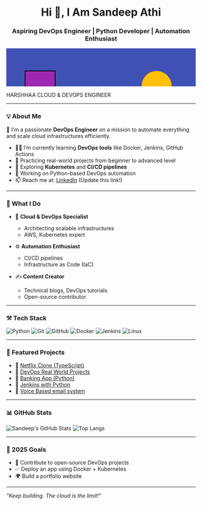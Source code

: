 <h1 align="center">Hi 👋, I Am Sandeep Athi</h1>
<h3 align="center">Aspiring DevOps Engineer | Python Developer | Automation Enthusiast</h3>
<svg width="1000" height="200" xmlns="http://www.w3.org/2000/svg">
  <rect width="100%" height="100%" fill="#3f51b5"/> <!-- Background -->

  <!-- Geometric shapes -->
  <rect x="50" y="60" width="80" height="80" fill="#9c27b0" stroke="black" stroke-width="2"/>
  <circle cx="900" cy="140" r="60" fill="#ff5722" stroke="black" stroke-width="2"/>
  <polygon points="200,150 240,100 280,150" fill="#ffc107" stroke="black" stroke-width="1"/>
  <circle cx="850" cy="40" r="30" fill="#ff4081"/>
  <!-- Add more shapes as you like -->

  <!-- Profile circle -->
  <circle cx="400" cy="100" r="40" fill="#ffc107"/>
  <!-- You can add an image pattern here for the photo if embedding -->

  <!-- Text: Name and Role -->
  <text x="460" y="90" font-family="Montserrat, Arial" font-weight="bold" font-size="30" fill="white">HARSHHAA</text>
  <text x="460" y="130" font-family="Montserrat, Arial" font-size="18" fill="white" letter-spacing="5" >CLOUD & DEVOPS ENGINEER</text>
</svg>

---

### 💡 About Me
🚀 I'm a passionate **DevOps Engineer** on a mission to automate everything and scale cloud infrastructures efficiently.

- 👨‍💻 I’m currently learning **DevOps tools** like Docker, Jenkins, GitHub Actions
- 🚀 Practicing real-world projects from beginner to advanced level
- 🧠 Exploring **Kubernetes** and **CI/CD pipelines**
- 🔭 Working on Python-based DevOps automation
- 📫 Reach me at: [LinkedIn](https://linkedin.com) (Update this link!)

---

### 💼 What I Do

- 🧠 **Cloud & DevOps Specialist**
  - Architecting scalable infrastructures
  - AWS, Kubernetes expert

- ⚙️ **Automation Enthusiast**
  - CI/CD pipelines
  - Infrastructure as Code (IaC)

- ✍️ **Content Creator**
  - Technical blogs, DevOps tutorials
  - Open-source contributor

---

### ⚒️ Tech Stack

![Python](https://img.shields.io/badge/Python-3776AB?logo=python&logoColor=white)
![Git](https://img.shields.io/badge/Git-F05032?logo=git&logoColor=white)
![GitHub](https://img.shields.io/badge/GitHub-181717?logo=github&logoColor=white)
![Docker](https://img.shields.io/badge/Docker-2496ED?logo=docker&logoColor=white)
![Jenkins](https://img.shields.io/badge/Jenkins-D24939?logo=jenkins&logoColor=white)
![Linux](https://img.shields.io/badge/Linux-FCC624?logo=linux&logoColor=black)

---

### 📌 Featured Projects

- 🔗 [Netflix Clone (TypeScript)](https://github.com/sandeepathi46/Netflix)
- 🔗 [DevOps Real World Projects](https://github.com/sandeepathi46/DevOps-Projects-New)
- 🔗 [Banking App (Python)](https://github.com/sandeepathi46/Banking-)
- 🔗 [Jenkins with Python](https://github.com/sandeepathi46/Python-Project)
- 🔗 [Voice Based email system](https://github.com/sandeepathi46/Voice-Based-Email-System)
---

### 📊 GitHub Stats

![Sandeep's GitHub Stats](https://github-readme-stats.vercel.app/api?username=sandeepathi46&show_icons=true&theme=radical)
![Top Langs](https://github-readme-stats.vercel.app/api/top-langs/?username=sandeepathi46&layout=compact&theme=radical)

---

### 🎯 2025 Goals

- 🚀 Contribute to open-source DevOps projects
- ✅ Deploy an app using Docker + Kubernetes
- 🌍 Build a portfolio website

---

_“Keep building. The cloud is the limit!”_

